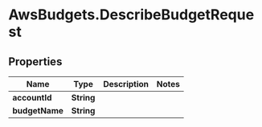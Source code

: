 # AwsBudgets.DescribeBudgetRequest

## Properties

Name | Type | Description | Notes
------------ | ------------- | ------------- | -------------
**accountId** | **String** |  | 
**budgetName** | **String** |  | 


